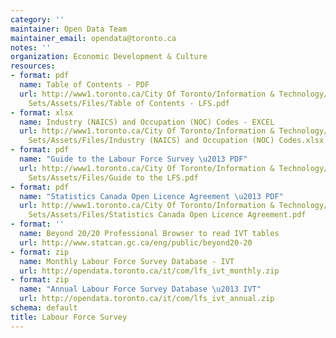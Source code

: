 ```yaml
---
category: ''
maintainer: Open Data Team
maintainer_email: opendata@toronto.ca
notes: ''
organization: Economic Development & Culture
resources:
- format: pdf
  name: Table of Contents - PDF
  url: http://www1.toronto.ca/City Of Toronto/Information & Technology/Open Data/Data
    Sets/Assets/Files/Table of Contents - LFS.pdf
- format: xlsx
  name: Industry (NAICS) and Occupation (NOC) Codes - EXCEL
  url: http://www1.toronto.ca/City Of Toronto/Information & Technology/Open Data/Data
    Sets/Assets/Files/Industry (NAICS) and Occupation (NOC) Codes.xlsx
- format: pdf
  name: "Guide to the Labour Force Survey \u2013 PDF"
  url: http://www1.toronto.ca/City Of Toronto/Information & Technology/Open Data/Data
    Sets/Assets/Files/Guide to the LFS.pdf
- format: pdf
  name: "Statistics Canada Open Licence Agreement \u2013 PDF"
  url: http://www1.toronto.ca/City Of Toronto/Information & Technology/Open Data/Data
    Sets/Assets/Files/Statistics Canada Open Licence Agreement.pdf
- format: ''
  name: Beyond 20/20 Professional Browser to read IVT tables
  url: http://www.statcan.gc.ca/eng/public/beyond20-20
- format: zip
  name: Monthly Labour Force Survey Database - IVT
  url: http://opendata.toronto.ca/it/com/lfs_ivt_monthly.zip
- format: zip
  name: "Annual Labour Force Survey Database \u2013 IVT"
  url: http://opendata.toronto.ca/it/com/lfs_ivt_annual.zip
schema: default
title: Labour Force Survey
---
```

